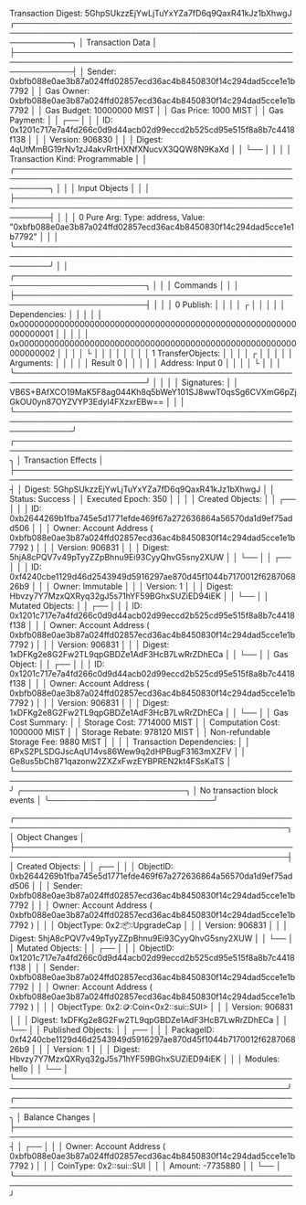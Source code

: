 Transaction Digest: 5GhpSUkzzEjYwLjTuYxYZa7fD6q9QaxR41kJz1bXhwgJ
╭──────────────────────────────────────────────────────────────────────────────────────────────────────────────╮
│ Transaction Data                                                                                             │
├──────────────────────────────────────────────────────────────────────────────────────────────────────────────┤
│ Sender: 0xbfb088e0ae3b87a024ffd02857ecd36ac4b8450830f14c294dad5cce1e1b7792                                   │
│ Gas Owner: 0xbfb088e0ae3b87a024ffd02857ecd36ac4b8450830f14c294dad5cce1e1b7792                                │
│ Gas Budget: 10000000 MIST                                                                                    │
│ Gas Price: 1000 MIST                                                                                         │
│ Gas Payment:                                                                                                 │
│  ┌──                                                                                                         │
│  │ ID: 0x1201c717e7a4fd266c0d9d44acb02d99eccd2b525cd95e515f8a8b7c4418f138                                    │
│  │ Version: 906830                                                                                           │
│  │ Digest: 4qUtMmBG19rNv1zJ4akvRrtHXNfXNucvX3QQW8N9KaXd                                                      │
│  └──                                                                                                         │
│                                                                                                              │
│ Transaction Kind: Programmable                                                                               │
│ ╭──────────────────────────────────────────────────────────────────────────────────────────────────────────╮ │
│ │ Input Objects                                                                                            │ │
│ ├──────────────────────────────────────────────────────────────────────────────────────────────────────────┤ │
│ │ 0   Pure Arg: Type: address, Value: "0xbfb088e0ae3b87a024ffd02857ecd36ac4b8450830f14c294dad5cce1e1b7792" │ │
│ ╰──────────────────────────────────────────────────────────────────────────────────────────────────────────╯ │
│ ╭─────────────────────────────────────────────────────────────────────────╮                                  │
│ │ Commands                                                                │                                  │
│ ├─────────────────────────────────────────────────────────────────────────┤                                  │
│ │ 0  Publish:                                                             │                                  │
│ │  ┌                                                                      │                                  │
│ │  │ Dependencies:                                                        │                                  │
│ │  │   0x0000000000000000000000000000000000000000000000000000000000000001 │                                  │
│ │  │   0x0000000000000000000000000000000000000000000000000000000000000002 │                                  │
│ │  └                                                                      │                                  │
│ │                                                                         │                                  │
│ │ 1  TransferObjects:                                                     │                                  │
│ │  ┌                                                                      │                                  │
│ │  │ Arguments:                                                           │                                  │
│ │  │   Result 0                                                           │                                  │
│ │  │ Address: Input  0                                                    │                                  │
│ │  └                                                                      │                                  │
│ ╰─────────────────────────────────────────────────────────────────────────╯                                  │
│                                                                                                              │
│ Signatures:                                                                                                  │
│    VB6S+BAfXCO19MaK5F8ag044Kh8q5bWeY101SJ8wwT0qsSg6CVXmG6pZjGkOU0yn87OYZVYP3Edyl4FXzxrEBw==                  │
│                                                                                                              │
╰──────────────────────────────────────────────────────────────────────────────────────────────────────────────╯
╭───────────────────────────────────────────────────────────────────────────────────────────────────╮
│ Transaction Effects                                                                               │
├───────────────────────────────────────────────────────────────────────────────────────────────────┤
│ Digest: 5GhpSUkzzEjYwLjTuYxYZa7fD6q9QaxR41kJz1bXhwgJ                                              │
│ Status: Success                                                                                   │
│ Executed Epoch: 350                                                                               │
│                                                                                                   │
│ Created Objects:                                                                                  │
│  ┌──                                                                                              │
│  │ ID: 0xb2644269b1fba745e5d1771efde469f67a272636864a56570da1d9ef75add506                         │
│  │ Owner: Account Address ( 0xbfb088e0ae3b87a024ffd02857ecd36ac4b8450830f14c294dad5cce1e1b7792 )  │
│  │ Version: 906831                                                                                │
│  │ Digest: 5hjA8cPQV7v49pTyyZZpBhnu9Ei93CyyQhvG5sny2XUW                                           │
│  └──                                                                                              │
│  ┌──                                                                                              │
│  │ ID: 0xf4240cbe1129d46d2543949d5916297ae870d45f1044b7170012f628706826b9                         │
│  │ Owner: Immutable                                                                               │
│  │ Version: 1                                                                                     │
│  │ Digest: Hbvzy7Y7MzxQXRyq32gJ5s71hYF59BGhxSUZiED94iEK                                           │
│  └──                                                                                              │
│ Mutated Objects:                                                                                  │
│  ┌──                                                                                              │
│  │ ID: 0x1201c717e7a4fd266c0d9d44acb02d99eccd2b525cd95e515f8a8b7c4418f138                         │
│  │ Owner: Account Address ( 0xbfb088e0ae3b87a024ffd02857ecd36ac4b8450830f14c294dad5cce1e1b7792 )  │
│  │ Version: 906831                                                                                │
│  │ Digest: 1xDFKg2e8G2Fw2TL9qpGBDZe1AdF3HcB7LwRrZDhECa                                            │
│  └──                                                                                              │
│ Gas Object:                                                                                       │
│  ┌──                                                                                              │
│  │ ID: 0x1201c717e7a4fd266c0d9d44acb02d99eccd2b525cd95e515f8a8b7c4418f138                         │
│  │ Owner: Account Address ( 0xbfb088e0ae3b87a024ffd02857ecd36ac4b8450830f14c294dad5cce1e1b7792 )  │
│  │ Version: 906831                                                                                │
│  │ Digest: 1xDFKg2e8G2Fw2TL9qpGBDZe1AdF3HcB7LwRrZDhECa                                            │
│  └──                                                                                              │
│ Gas Cost Summary:                                                                                 │
│    Storage Cost: 7714000 MIST                                                                     │
│    Computation Cost: 1000000 MIST                                                                 │
│    Storage Rebate: 978120 MIST                                                                    │
│    Non-refundable Storage Fee: 9880 MIST                                                          │
│                                                                                                   │
│ Transaction Dependencies:                                                                         │
│    6PxS2PLSDGJscAqU14vs86Wew9q2dHPBugF3163mXZFV                                                   │
│    Ge8us5bCh871qazonw2ZXZxFwzEYBPREN2kt4FSsKaTS                                                   │
╰───────────────────────────────────────────────────────────────────────────────────────────────────╯
╭─────────────────────────────╮
│ No transaction block events │
╰─────────────────────────────╯

╭──────────────────────────────────────────────────────────────────────────────────────────────────╮
│ Object Changes                                                                                   │
├──────────────────────────────────────────────────────────────────────────────────────────────────┤
│ Created Objects:                                                                                 │
│  ┌──                                                                                             │
│  │ ObjectID: 0xb2644269b1fba745e5d1771efde469f67a272636864a56570da1d9ef75add506                  │
│  │ Sender: 0xbfb088e0ae3b87a024ffd02857ecd36ac4b8450830f14c294dad5cce1e1b7792                    │
│  │ Owner: Account Address ( 0xbfb088e0ae3b87a024ffd02857ecd36ac4b8450830f14c294dad5cce1e1b7792 ) │
│  │ ObjectType: 0x2::package::UpgradeCap                                                          │
│  │ Version: 906831                                                                               │
│  │ Digest: 5hjA8cPQV7v49pTyyZZpBhnu9Ei93CyyQhvG5sny2XUW                                          │
│  └──                                                                                             │
│ Mutated Objects:                                                                                 │
│  ┌──                                                                                             │
│  │ ObjectID: 0x1201c717e7a4fd266c0d9d44acb02d99eccd2b525cd95e515f8a8b7c4418f138                  │
│  │ Sender: 0xbfb088e0ae3b87a024ffd02857ecd36ac4b8450830f14c294dad5cce1e1b7792                    │
│  │ Owner: Account Address ( 0xbfb088e0ae3b87a024ffd02857ecd36ac4b8450830f14c294dad5cce1e1b7792 ) │
│  │ ObjectType: 0x2::coin::Coin<0x2::sui::SUI>                                                    │
│  │ Version: 906831                                                                               │
│  │ Digest: 1xDFKg2e8G2Fw2TL9qpGBDZe1AdF3HcB7LwRrZDhECa                                           │
│  └──                                                                                             │
│ Published Objects:                                                                               │
│  ┌──                                                                                             │
│  │ PackageID: 0xf4240cbe1129d46d2543949d5916297ae870d45f1044b7170012f628706826b9                 │
│  │ Version: 1                                                                                    │
│  │ Digest: Hbvzy7Y7MzxQXRyq32gJ5s71hYF59BGhxSUZiED94iEK                                          │
│  │ Modules: hello                                                                                │
│  └──                                                                                             │
╰──────────────────────────────────────────────────────────────────────────────────────────────────╯
╭───────────────────────────────────────────────────────────────────────────────────────────────────╮
│ Balance Changes                                                                                   │
├───────────────────────────────────────────────────────────────────────────────────────────────────┤
│  ┌──                                                                                              │
│  │ Owner: Account Address ( 0xbfb088e0ae3b87a024ffd02857ecd36ac4b8450830f14c294dad5cce1e1b7792 )  │
│  │ CoinType: 0x2::sui::SUI                                                                        │
│  │ Amount: -7735880                                                                               │
│  └──                                                                                              │
╰───────────────────────────────────────────────────────────────────────────────────────────────────╯